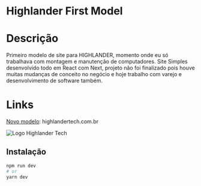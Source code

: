 # Highlander First Model

# Descrição 

Primeiro modelo de site para HIGHLANDER, momento onde eu só trabalhava com montagem e manutenção de computadores. Site Simples desenvolvido todo em React com Next, projeto não foi finalizado pois houve muitas mudanças de conceito no negócio e hoje trabalho com varejo e desenvolvimento de software também. 

# Links 

[Novo modelo](https://github.com/giovanifranz/HighlanderTech): highlandertech.com.br

![Logo Highlander Tech](https://github.com/giovanifranz/HighlanderFirstModel/blob/main/public/Logo-Tech-AF-01.png?raw=true)


## Instalação

```bash
npm run dev
# or
yarn dev
```
